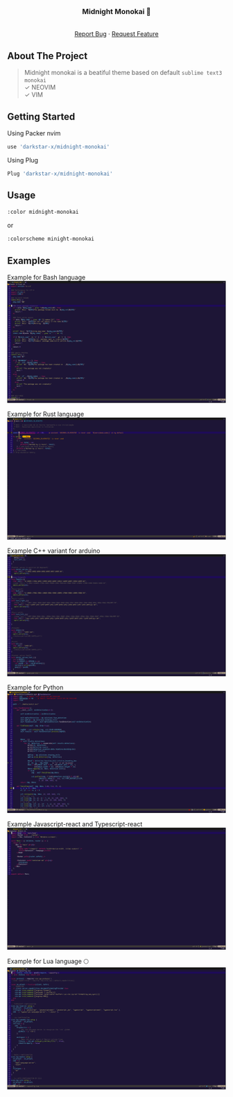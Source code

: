 <div id="top"></div>

<!-- PROJECT LOGO -->
<br />
<div align="center">
  <h3 align="center">Midnight Monokai 🍇</h3>
  <p align="center">
    <br />
    <a href="https://github.com/darkstar-x/frost-pkg/issues">Report Bug</a>
    ·
    <a href="https://github.com/darkstar-x/frost-pkg/issues">Request Feature</a>
  </p>
</div>

<!-- ABOUT THE PROJECT -->
## About The Project
> Midnight monokai is a beatiful theme based on default `sublime text3 monokai`<br>
✓ NEOVIM<br>
✓ VIM

<!-- GETTING STARTED -->
<div id="getting-started">

## Getting Started

Using Packer nvim
```sh
use 'darkstar-x/midnight-monokai'
```
Using Plug
```sh
Plug 'darkstar-x/midnight-monokai'
```
## Usage

```sh
:color midnight-monokai
```
or
```sh
:colorscheme minight-monokai
```

## Examples

Example for Bash language
<img src="images/i3_screenshot_2023-01-29-11-52-57.png" alt="Main banner" >

Example for Rust language
<img src="images/i3_screenshot_2023-01-29-11-49-07.png" alt="Main banner" >

Example C++ variant for arduino
<img src="images/i3_screenshot_2023-01-29-11-53-22.png" alt="Main banner" >


Example for Python
<img src="images/i3_screenshot_2023-01-29-11-54-20.png" alt="Main banner" >


Example Javascript-react and Typescript-react
<img src="images/i3_screenshot_2023-01-29-11-56-56.png" alt="Main banner" >


Example for Lua language 🌕
<img src="images/i3_screenshot_2023-01-29-11-57-34.png" alt="Main banner" >

